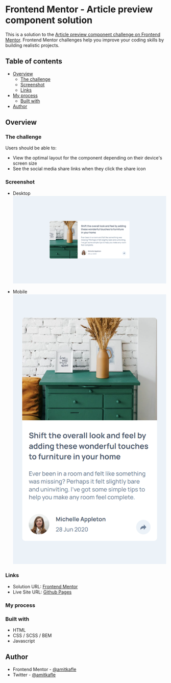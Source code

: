 # Frontend Mentor - Article preview component solution

This is a solution to the [Article preview component challenge on Frontend Mentor](https://www.frontendmentor.io/challenges/article-preview-component-dYBN_pYFT). Frontend Mentor challenges help you improve your coding skills by building realistic projects.

## Table of contents

- [Overview](#overview)
  - [The challenge](#the-challenge)
  - [Screenshot](#screenshot)
  - [Links](#links)
- [My process](#my-process)
  - [Built with](#built-with)
- [Author](#author)

## Overview

### The challenge

Users should be able to:

- View the optimal layout for the component depending on their device's screen size
- See the social media share links when they click the share icon

### Screenshot

- Desktop
  ![Desktop](/screenshots/desktop.png)  

- Mobile<br>
  ![Mobile](/screenshots/mobile.png)

### Links

- Solution URL: [Frontend Mentor](https://www.frontendmentor.io/challenges/article-preview-component-dYBN_pYFT/hub/social-preview-component-using-html-css-and-javascript-wP9DumTDe)
- Live Site URL: [Github Pages](https://amitkafle.github.io/FEM-Social-Preview-Component/)

### My process

### Built with

- HTML
- CSS / SCSS / BEM
- Javascript

## Author

- Frontend Mentor - [@amitkafle](https://www.frontendmentor.io/profile/amitkafle)
- Twitter - [@amitkafle](https://www.twitter.com/amitkafle)
